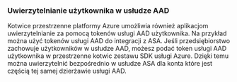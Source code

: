 ### <a name="aad-user-authentication"></a>Uwierzytelnianie użytkownika w usłudze AAD

Kotwice przestrzenne platformy Azure umożliwia również aplikacjom uwierzytelnianie za pomocą tokenów usługi AAD użytkownika. Na przykład można użyć tokenów usługi AAD do integracji z ASA. Jeśli przedsiębiorstwo zachowuje użytkowników w usłudze AAD, możesz podać token usługi AAD użytkownika w przestrzenne kotwic zestawu SDK usługi Azure. Dzięki temu można uwierzytelnić bezpośrednio w usłudze ASA dla konta które jest częścią tej samej dzierżawie usługi AAD.
